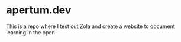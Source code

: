 # apertum.dev
This is a repo where I test out Zola and create a website to document learning in the open

